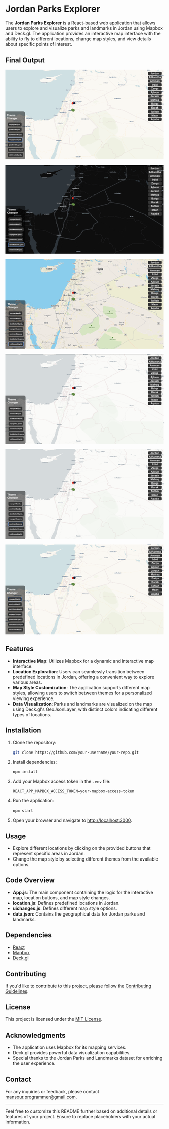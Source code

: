 # Jordan Parks Explorer

The **Jordan Parks Explorer** is a React-based web application that allows users to explore and visualize parks and landmarks in Jordan using Mapbox and Deck.gl. The application provides an interactive map interface with the ability to fly to different locations, change map styles, and view details about specific points of interest.

## Final Output
![sample image](sample.png)

![sample image3](sample3.png)

![sample image2](sample2.png)

![sample image1](sample1.png)

![sample image4](sample4.png)

![sample image5](sample5.png)

## Features

- **Interactive Map**: Utilizes Mapbox for a dynamic and interactive map interface.
- **Location Exploration**: Users can seamlessly transition between predefined locations in Jordan, offering a convenient way to explore various areas.
- **Map Style Customization**: The application supports different map styles, allowing users to switch between themes for a personalized viewing experience.
- **Data Visualization**: Parks and landmarks are visualized on the map using Deck.gl's GeoJsonLayer, with distinct colors indicating different types of locations.

## Installation

1. Clone the repository:

   ```bash
   git clone https://github.com/your-username/your-repo.git
   ```

2. Install dependencies:

   ```bash
   npm install
   ```

3. Add your Mapbox access token in the `.env` file:

   ```
   REACT_APP_MAPBOX_ACCESS_TOKEN=your-mapbox-access-token
   ```

4. Run the application:

   ```bash
   npm start
   ```

5. Open your browser and navigate to [http://localhost:3000](http://localhost:3000).

## Usage

- Explore different locations by clicking on the provided buttons that represent specific areas in Jordan.
- Change the map style by selecting different themes from the available options.

## Code Overview

- **App.js**: The main component containing the logic for the interactive map, location buttons, and map style changes.
- **location.js**: Defines predefined locations in Jordan.
- **uichanges.js**: Defines different map style options.
- **data.json**: Contains the geographical data for Jordan parks and landmarks.

## Dependencies

- [React](https://reactjs.org/)
- [Mapbox](https://www.mapbox.com/)
- [Deck.gl](https://deck.gl/)

## Contributing

If you'd like to contribute to this project, please follow the [Contributing Guidelines](CONTRIBUTING.md).

## License

This project is licensed under the [MIT License](LICENSE).

## Acknowledgments

- The application uses Mapbox for its mapping services.
- Deck.gl provides powerful data visualization capabilities.
- Special thanks to the Jordan Parks and Landmarks dataset for enriching the user experience.

## Contact

For any inquiries or feedback, please contact [mansour.programmer@gmail.com](mailto:mansour.programmer@gmail.com).

---

Feel free to customize this README further based on additional details or features of your project. Ensure to replace placeholders with your actual information.